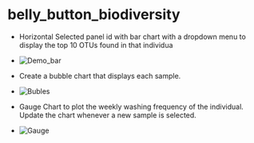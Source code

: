 # belly_button_biodiversity

* Horizontal Selected panel id with bar chart with a dropdown menu to display the top 10 OTUs found in that individua
* ![Demo_bar](https://user-images.githubusercontent.com/83611005/132964670-ec795b1d-3ffb-4593-902a-c330dec91954.png)

* Create a bubble chart that displays each sample.
* ![Bubles](https://user-images.githubusercontent.com/83611005/132965388-24577660-2c8a-47f1-bcb0-f0fc4a26cba3.png)

*  Gauge Chart to plot the weekly washing frequency of the individual. Update the chart whenever a new sample is selected.
*  ![Gauge](https://user-images.githubusercontent.com/83611005/132965772-49a7ae23-5624-4397-9686-2d2353bc36eb.png)
